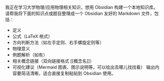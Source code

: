 
我正在学习大学物理/应用物理相关知识，想用 Obsidian 构建一个本地知识库。  
请帮我将下面的知识点或题目整理成一个 Obsidian 友好的 Markdown 文件，包括：
- 定义
- 公式（LaTeX 格式）
- 方向判断方法（如左手定则、右手螺旋定则等）
- 物理意义
- 例题解析（如有）
- 相关概念链接（双向链接格式 [[概念名]]）
- 可视化建议（Mermaid 图表、图示说明等，可以给出去哪儿找找看）
输出内容要简洁清晰，适合直接复制粘贴到 Obsidian 使用。